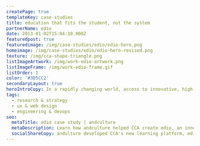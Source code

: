 ```yaml
---
createPage: true
templateKey: case-studies
title: education that fits the student, not the system
partnerName: edio
date: 2013-01-02T15:04:10.000Z
featuredpost: true
featuredimage: /img/case-studies/edio/edio-hero.png
homeimage: /img/case-studies/edio/edio-hero-revised.png
texture: /img/cca-shape-triangle.png
listImageArtwork: /img/work-edio-artwork.png
listImageFrame: /img/work-edio-frame.gif
listOrder: 1
color: '#3D5CC2'
secondaryLayout: true
heroIntroCopy: In a rapidly changing world, access to innovative, high-quality education remains a priority. And the  Commonwealth Charter Academy (CCA) gets that. They decided to partner with us one more time to create a platform that would provide a new and improved educational experience for students that focuses on providing successful learning outcomes. The andculture team behind CCA’s new project truly understands that every student learns differently, and created an experience that is uniquely tailored to each student. 
tags:
  - research & strategy
  - ux & web design
  - engineering & devops
seo:
  metaTitle: edio case study | andculture
  metaDescription: Learn how andculture helped CCA create edio, an innovative learning platform.
  socialShareCopy: andulture developed CCA's new learning platform, edio, to provide an innovative educational experience for students.
---
```

